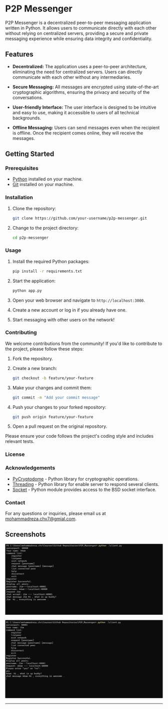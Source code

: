 # P2P Messenger

P2P Messenger is a decentralized peer-to-peer messaging application written in Python. It allows users to communicate directly with each other without relying on centralized servers, providing a secure and private messaging experience while ensuring data integrity and confidentiality.

## Features

- **Decentralized:** The application uses a peer-to-peer architecture, eliminating the need for centralized servers. Users can directly communicate with each other without any intermediaries.

- **Secure Messaging:** All messages are encrypted using state-of-the-art cryptographic algorithms, ensuring the privacy and security of the conversations.

- **User-friendly Interface:** The user interface is designed to be intuitive and easy to use, making it accessible to users of all technical backgrounds.

- **Offline Messaging:** Users can send messages even when the recipient is offline. Once the recipient comes online, they will receive the messages.

## Getting Started

### Prerequisites

- [Python](https://www.python.org/downloads/) installed on your machine.
- [Git](https://git-scm.com) installed on your machine.


### Installation

1. Clone the repository:

   ```bash
   git clone https://github.com/your-username/p2p-messenger.git
   ```

2. Change to the project directory:

   ```bash
   cd p2p-messenger
   ```

### Usage

1. Install the required Python packages:

   ```bash
   pip install -r requirements.txt
   ```

2. Start the application:

   ```bash
   python app.py
   ```

3. Open your web browser and navigate to `http://localhost:3000`.

4. Create a new account or log in if you already have one.

5. Start messaging with other users on the network!

### Contributing

We welcome contributions from the community! If you'd like to contribute to the project, please follow these steps:

1. Fork the repository.

2. Create a new branch:

   ```bash
   git checkout -b feature/your-feature
   ```

3. Make your changes and commit them:

   ```bash
   git commit -m "Add your commit message"
   ```

4. Push your changes to your forked repository:

   ```bash
   git push origin feature/your-feature
   ```

5. Open a pull request on the original repository.

Please ensure your code follows the project's coding style and includes relevant tests.

### License



### Acknowledgements

- [PyCryptodome](https://pycryptodome.readthedocs.io/) - Python library for cryptographic operations.
- [Threading](https://docs.python.org/3/library/threading.html) - Python library for enable server to respond several clients.
- [Socket](https://docs.python.org/3/library/socket.html) - Python module provides access to the BSD socket interface.


### Contact

For any questions or inquiries, please email us at [mohammadreza.chv7@gmial.com](mailto:mohammadreza.chv7@gmial.com).

## Screenshots

![Screenshot 1](./images/client1.png)

![Screenshot 2](./images/client2.png)

---
